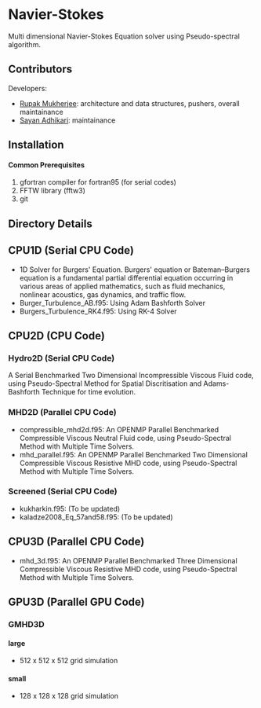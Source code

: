 Navier-Stokes
===============================================

Multi dimensional Navier-Stokes Equation solver using Pseudo-spectral algorithm.


Contributors
------------

Developers:

- [Rupak Mukherjee](mailto:rupakmukherjee06@gmail.com): architecture and data structures, pushers, overall maintainance
- [Sayan Adhikari](mailto:sayanadhikari207@gmail.com): maintainance

Installation
------------
#### Common Prerequisites
1. gfortran compiler for fortran95 (for serial codes)
2. FFTW library (fftw3)
3. git

Directory Details
-----------------
## CPU1D (Serial CPU Code)
- 1D Solver for Burgers' Equation. Burgers' equation or Bateman–Burgers equation is a fundamental partial differential equation occurring in various areas of applied mathematics, such as fluid mechanics, nonlinear acoustics, gas dynamics, and traffic flow.
- Burger_Turbulence_AB.f95: Using Adam Bashforth Solver
- Burgers_Turbulence_RK4.f95: Using RK-4 Solver
## CPU2D (CPU Code)
### Hydro2D (Serial CPU Code)
A Serial Benchmarked Two Dimensional Incompressible Viscous Fluid code, using Pseudo-Spectral Method for Spatial Discritisation and Adams-Bashforth Technique for time evolution.
### MHD2D (Parallel CPU Code)
- compressible_mhd2d.f95: An OPENMP Parallel Benchmarked Compressible Viscous Neutral Fluid code, using Pseudo-Spectral Method with Multiple Time Solvers.
- mhd_parallel.f95: An OPENMP Parallel Benchmarked Two Dimensional Compressible Viscous Resistive MHD code, using Pseudo-Spectral Method with Multiple Time Solvers.
### Screened (Serial CPU Code)
- kukharkin.f95: (To be updated)
- kaladze2008_Eq_57and58.f95: (To be updated)
## CPU3D (Parallel CPU Code)
- mhd_3d.f95: An OPENMP Parallel Benchmarked Three Dimensional Compressible Viscous Resistive MHD code, using Pseudo-Spectral Method with Multiple Time Solvers.
## GPU3D (Parallel GPU Code)
### GMHD3D
#### large
- 512 x 512 x 512 grid simulation 
#### small
- 128 x 128 x 128 grid simulation 
